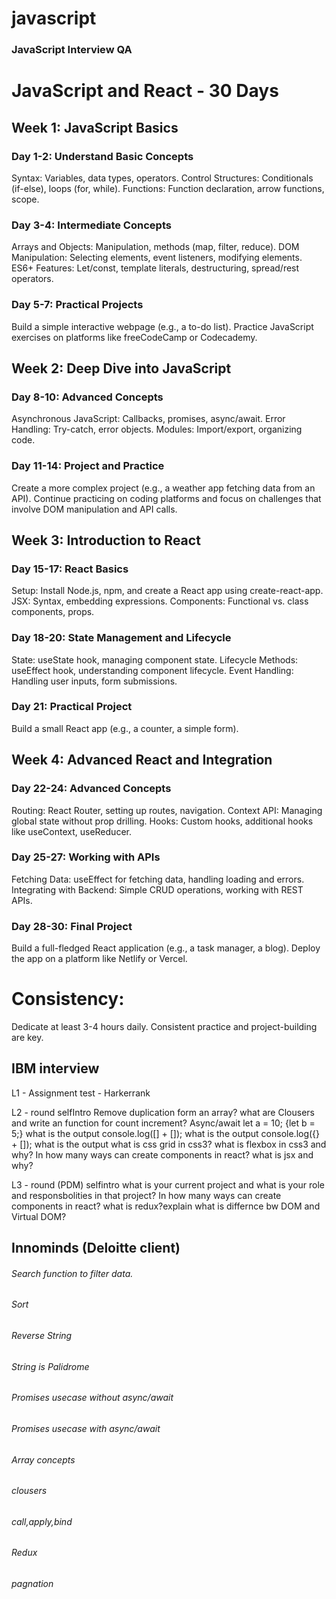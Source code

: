 # javascript
### JavaScript Interview QA

# JavaScript and React - 30 Days

## Week 1: JavaScript Basics

### Day 1-2: Understand Basic Concepts
Syntax: Variables, data types, operators.
Control Structures: Conditionals (if-else), loops (for, while).
Functions: Function declaration, arrow functions, scope.

### Day 3-4: Intermediate Concepts
Arrays and Objects: Manipulation, methods (map, filter, reduce).
DOM Manipulation: Selecting elements, event listeners, modifying elements.
ES6+ Features: Let/const, template literals, destructuring, spread/rest operators.

### Day 5-7: Practical Projects
Build a simple interactive webpage (e.g., a to-do list).
Practice JavaScript exercises on platforms like freeCodeCamp or Codecademy.

## Week 2: Deep Dive into JavaScript

### Day 8-10: Advanced Concepts
Asynchronous JavaScript: Callbacks, promises, async/await.
Error Handling: Try-catch, error objects.
Modules: Import/export, organizing code.

### Day 11-14: Project and Practice
Create a more complex project (e.g., a weather app fetching data from an API).
Continue practicing on coding platforms and focus on challenges that involve DOM manipulation and API calls.

## Week 3: Introduction to React

### Day 15-17: React Basics
Setup: Install Node.js, npm, and create a React app using create-react-app.
JSX: Syntax, embedding expressions.
Components: Functional vs. class components, props.

### Day 18-20: State Management and Lifecycle
State: useState hook, managing component state.
Lifecycle Methods: useEffect hook, understanding component lifecycle.
Event Handling: Handling user inputs, form submissions.

### Day 21: Practical Project
Build a small React app (e.g., a counter, a simple form).

## Week 4: Advanced React and Integration

### Day 22-24: Advanced Concepts
Routing: React Router, setting up routes, navigation.
Context API: Managing global state without prop drilling.
Hooks: Custom hooks, additional hooks like useContext, useReducer.

### Day 25-27: Working with APIs
Fetching Data: useEffect for fetching data, handling loading and errors.
Integrating with Backend: Simple CRUD operations, working with REST APIs.

### Day 28-30: Final Project
Build a full-fledged React application (e.g., a task manager, a blog).
Deploy the app on a platform like Netlify or Vercel.

# Consistency: 
Dedicate at least 3-4 hours daily. Consistent practice and project-building are key.


## IBM interview 

L1 - Assignment test - Harkerrank

L2 - round
selfIntro
Remove duplication form an array?
what are Clousers and write an function for count increment?
Async/await
let a = 10; {let b = 5;} what is the output
console.log([] + []); what is the output
console.log({} + []); what is the output
what is css grid in css3?
what is flexbox in css3 and why?
In how many ways can create components in react?
what is jsx and why?

L3 - round (PDM)
selfintro
what is your current project and what is your role and responsbolities in that project?
In how many ways can create components in react?
what is redux?explain
what is differnce bw DOM and Virtual DOM?


## Innominds (Deloitte client)

######  Search function to filter data.
###### Sort 
###### Reverse String
###### String is Palidrome
###### Promises usecase without async/await
###### Promises usecase with async/await
###### Array concepts 
###### clousers
###### call,apply,bind
###### Redux
###### pagnation